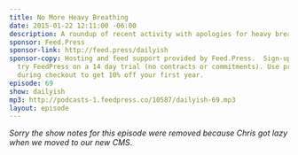 ```yaml
---
title: No More Heavy Breathing
date: 2015-01-22 12:11:00 -06:00
description: A roundup of recent activity with apologies for heavy breathing.
sponsor: Feed.Press
sponsor-link: http://feed.press/dailyish
sponsor-copy: Hosting and feed support provided by Feed.Press.  Sign-up today and
  try FeedPress on a 14 day trial (no contracts or commitments). Use promo code "dailyish"
  during checkout to get 10% off your first year.
episode: 69
show: dailyish
mp3: http://podcasts-1.feedpress.co/10587/dailyish-69.mp3
layout: episode
---
```


<em>Sorry the show notes for this episode were removed because Chris got lazy when we moved to our new CMS</em>.
